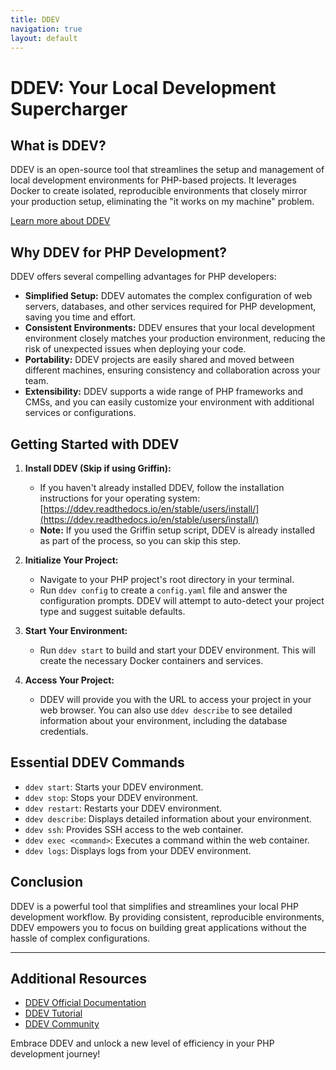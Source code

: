 ```yaml
---
title: DDEV
navigation: true
layout: default
---
```


# DDEV: Your Local Development Supercharger

## What is DDEV?

DDEV is an open-source tool that streamlines the setup and management of local development environments for PHP-based projects. It leverages Docker to create isolated, reproducible environments that closely mirror your production setup, eliminating the "it works on my machine" problem.

[Learn more about DDEV](https://ddev.readthedocs.io/en/stable/)

## Why DDEV for PHP Development?

DDEV offers several compelling advantages for PHP developers:

* **Simplified Setup:** DDEV automates the complex configuration of web servers, databases, and other services required for PHP development, saving you time and effort.
* **Consistent Environments:** DDEV ensures that your local development environment closely matches your production environment, reducing the risk of unexpected issues when deploying your code.
* **Portability:** DDEV projects are easily shared and moved between different machines, ensuring consistency and collaboration across your team.
* **Extensibility:** DDEV supports a wide range of PHP frameworks and CMSs, and you can easily customize your environment with additional services or configurations.

## Getting Started with DDEV

1. **Install DDEV (Skip if using Griffin):**
   * If you haven't already installed DDEV, follow the installation instructions for your operating system: [https://ddev.readthedocs.io/en/stable/users/install/](https://ddev.readthedocs.io/en/stable/users/install/) 
   * **Note:** If you used the Griffin setup script, DDEV is already installed as part of the process, so you can skip this step.

2. **Initialize Your Project:**
   * Navigate to your PHP project's root directory in your terminal.
   * Run `ddev config` to create a `config.yaml` file and answer the configuration prompts. DDEV will attempt to auto-detect your project type and suggest suitable defaults.

3. **Start Your Environment:**
   * Run `ddev start` to build and start your DDEV environment. This will create the necessary Docker containers and services.


4. **Access Your Project:**
   * DDEV will provide you with the URL to access your project in your web browser. You can also use `ddev describe` to see detailed information about your environment, including the database credentials.

## Essential DDEV Commands

* `ddev start`: Starts your DDEV environment.
* `ddev stop`: Stops your DDEV environment.
* `ddev restart`: Restarts your DDEV environment.
* `ddev describe`: Displays detailed information about your environment.
* `ddev ssh`: Provides SSH access to the web container.
* `ddev exec <command>`: Executes a command within the web container.
* `ddev logs`: Displays logs from your DDEV environment.

## Conclusion

DDEV is a powerful tool that simplifies and streamlines your local PHP development workflow. By providing consistent, reproducible environments, DDEV empowers you to focus on building great applications without the hassle of complex configurations.

---

## Additional Resources

* [DDEV Official Documentation](https://ddev.readthedocs.io/en/stable/)
* [DDEV Tutorial](https://ddev.readthedocs.io/en/stable/users/quickstart/)
* [DDEV Community](https://ddev.readthedocs.io/en/stable/community/)

Embrace DDEV and unlock a new level of efficiency in your PHP development journey!
